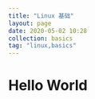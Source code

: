 ```yaml
---
title: "Linux 基础"
layout: page
date: 2020-05-02 10:28
collection: basics
tag: "linux,basics"
---
```

# Hello World #


